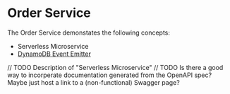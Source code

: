 # Order Service
The Order Service demonstates the following concepts:
- Serverless Microservice
- [DynamoDB Event Emitter](../dynamo-event-emmiter/README.md)

// TODO Description of "Serverless Microservice"
// TODO Is there a good way to incorperate documentation generated from the OpenAPI spec?  Maybe just host a link to a (non-functional) Swagger page?